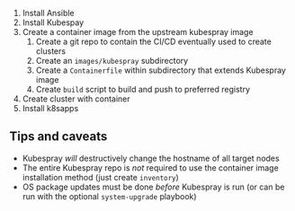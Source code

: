 1. Install Ansible
2. Install Kubespay
3. Create a container image from the upstream kubespray image
	1. Create a git repo to contain the CI/CD eventually used to create clusters
	2. Create an `images/kubespray` subdirectory
	3. Create a `Containerfile` within subdirectory that extends Kubespray image
	4. Create `build` script to build and push to preferred registry
4. Create cluster with container
5. Install k8sapps

## Tips and caveats

- Kubespray *will* destructively change the hostname of all target nodes
- The entire Kubespray repo is *not* required to use the container image installation method (just create `inventory`)
- OS package updates must be done *before* Kubespray is run (or can be run with the optional `system-upgrade` playbook)